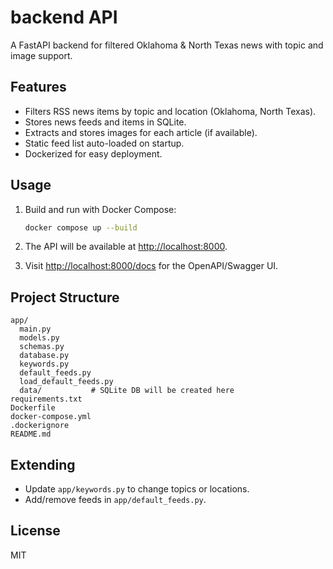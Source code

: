# backend API

A FastAPI backend for filtered Oklahoma & North Texas news with topic and image support.

## Features

- Filters RSS news items by topic and location (Oklahoma, North Texas).
- Stores news feeds and items in SQLite.
- Extracts and stores images for each article (if available).
- Static feed list auto-loaded on startup.
- Dockerized for easy deployment.

## Usage

1. Build and run with Docker Compose:

   ```bash
   docker compose up --build
   ```

2. The API will be available at [http://localhost:8000](http://localhost:8000).

3. Visit [http://localhost:8000/docs](http://localhost:8000/docs) for the OpenAPI/Swagger UI.

## Project Structure

```
app/
  main.py
  models.py
  schemas.py
  database.py
  keywords.py
  default_feeds.py
  load_default_feeds.py
  data/           # SQLite DB will be created here
requirements.txt
Dockerfile
docker-compose.yml
.dockerignore
README.md
```

## Extending

- Update `app/keywords.py` to change topics or locations.
- Add/remove feeds in `app/default_feeds.py`.

## License

MIT
